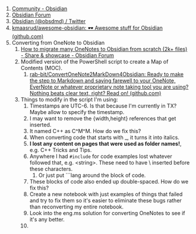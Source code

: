 1. [Community - Obsidian](https://obsidian.md/community)
2. [Obsidian Forum](https://forum.obsidian.md/)
3. [Obsidian (@obsdmd) / Twitter](https://twitter.com/obsdmd)
4. [kmaasrud/awesome-obsidian: 🕶️ Awesome stuff for Obsidian (github.com)](https://github.com/kmaasrud/awesome-obsidian)
5. Converting from OneNote to Obsidian
	1. [How to migrate many OneNotes to Obsidian from scratch (2k+ files) - Share & showcase - Obsidian Forum](https://forum.obsidian.md/t/how-to-migrate-many-onenotes-to-obsidian-from-scratch-2k-files/22538)
	2. Modified version of the PowerShell script to create a Map of Contents (MOC).
		1. [rab-bit/ConvertOneNote2MarkDown4Obsidian: Ready to make the step to Markdown and saying farewell to your OneNote, EverNote or whatever proprietary note taking tool you are using? Nothing beats clear text, right? Read on! (github.com)](https://github.com/rab-bit/ConvertOneNote2MarkDown4Obsidian)
	3. Things to modify in the script I'm using:
		1. Timestamps are UTC-6. Is that because I'm currently in TX?  Maybe allow to specify the timestamp.
		2. I may want to remove the {width,height} references that get inserted.
		3. It named C++ as C^M^M.  How do we fix this?
		4. When converting code that starts with \_, it turns it into italics.
		5. **I lost any content on pages that were used as folder names!**, e.g. C++ Tricks and Tips.
		6. Anywhere I had `#include` for code examples lost whatever followed that, e.g. \<string\>.  These need to have \\ inserted before these characters.
			1. Or just put \`\`\`lang around the block of code.
		7. These blocks of code also ended up double-spaced.  How do we fix this?
		8. Create a new notebook with just examples of things that failed and try to fix them so it's easier to eliminate these bugs rather than reconverting my entire notebook.
		9. Look into the eng.ms solution for converting OneNotes to see if it's any better.
		10. 